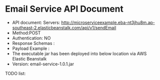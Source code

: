 # Email Service API Document

* API document:
Servers: http://microserviceexample.eba-nt3jhu8m.ap-southeast-2.elasticbeanstalk.com/api/v1/sendEmail
* Method:POST
* Authentication: NO
* Response Schemas : 
* Payload Example : 
* The executable jar has been deployed into below location via AWS Elastic Beanstalk
* Version:
  email-service-1.0.1.jar

TODO list:
